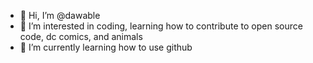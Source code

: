 - 👋 Hi, I’m @dawable
- 👀 I’m interested in coding, learning how to contribute to open source code, dc comics, and animals
- 🌱 I’m currently learning how to use github


<!---
dawable/dawable is a ✨ special ✨ repository because its `README.md` (this file) appears on your GitHub profile.
You can click the Preview link to take a look at your changes.
--->
